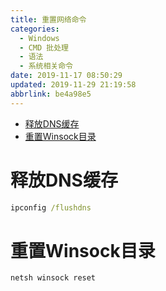 ```yaml
---
title: 重置网络命令
categories: 
  - Windows
  - CMD 批处理
  - 语法
  - 系统相关命令
date: 2019-11-17 08:50:29
updated: 2019-11-29 21:19:58
abbrlink: be4a98e5
---
```

<div id='my_toc'>

- [释放DNS缓存](/blog/be4a98e5/#释放DNS缓存)
- [重置Winsock目录](/blog/be4a98e5/#重置Winsock目录)

</div>
<!--more-->
<script>if (navigator.platform.search('arm')==-1){document.getElementById('my_toc').style.display = 'none';}</script>

<!--end-->
# 释放DNS缓存 #
```cmd
ipconfig /flushdns
```
# 重置Winsock目录 #
```cmd
netsh winsock reset
```
